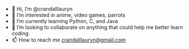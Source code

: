 - 👋 Hi, I’m @crandalllauryn
- 👀 I’m interested in anime, video games, parrots
- 🌱 I’m currently learning Python, C, and Java
- 💞️ I’m looking to collaborate on anything that could help me better learn coding
- 📫 How to reach me crandalllauryn@gmail.com

